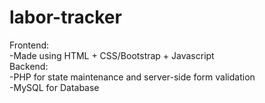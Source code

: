 # labor-tracker  
Frontend:  
-Made using HTML + CSS/Bootstrap + Javascript  
Backend:  
-PHP for state maintenance and server-side form validation  
-MySQL for Database  
